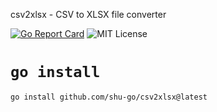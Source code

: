 csv2xlsx - CSV to XLSX file converter

[![Go Report Card](https://goreportcard.com/badge/github.com/shu-go/csv2xlsx)](https://goreportcard.com/report/github.com/shu-go/csv2xlsx)
![MIT License](https://img.shields.io/badge/License-MIT-blue)


# `go install`

```
go install github.com/shu-go/csv2xlsx@latest
```

